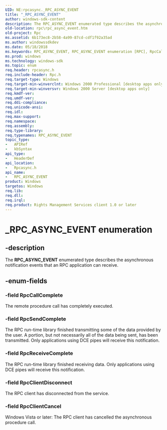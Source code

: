```yaml
---
UID: NE:rpcasync._RPC_ASYNC_EVENT
title: "_RPC_ASYNC_EVENT"
author: windows-sdk-content
description: The RPC_ASYNC_EVENT enumerated type describes the asynchronous notification events that an RPC application can receive.
old-location: rpc\rpc_async_event.htm
old-project: Rpc
ms.assetid: 6b173ec8-2b58-4a99-87cd-cdf1f92a35ad
ms.author: windowssdkdev
ms.date: 05/18/2018
ms.keywords: RPC_ASYNC_EVENT, RPC_ASYNC_EVENT enumeration [RPC], RpcCallComplete, RpcClientCancel, RpcClientDisconnect, RpcReceiveComplete, RpcSendComplete, _RPC_ASYNC_EVENT, _rpc_rpc_async_event, rpc.rpc_async_event, rpcasync/RPC_ASYNC_EVENT, rpcasync/RpcCallComplete, rpcasync/RpcClientCancel, rpcasync/RpcClientDisconnect, rpcasync/RpcReceiveComplete, rpcasync/RpcSendComplete
ms.prod: windows
ms.technology: windows-sdk
ms.topic: enum
req.header: rpcasync.h
req.include-header: Rpc.h
req.target-type: Windows
req.target-min-winverclnt: Windows 2000 Professional [desktop apps only]
req.target-min-winversvr: Windows 2000 Server [desktop apps only]
req.kmdf-ver: 
req.umdf-ver: 
req.ddi-compliance: 
req.unicode-ansi: 
req.idl: 
req.max-support: 
req.namespace: 
req.assembly: 
req.type-library: 
req.typenames: RPC_ASYNC_EVENT
topic_type:
-	APIRef
-	kbSyntax
api_type:
-	HeaderDef
api_location:
-	Rpcasync.h
api_name:
-	RPC_ASYNC_EVENT
product: Windows
targetos: Windows
req.lib: 
req.dll: 
req.irql: 
req.product: Rights Management Services client 1.0 or later
---
```


# _RPC_ASYNC_EVENT enumeration


## -description


The 
<b>RPC_ASYNC_EVENT</b> enumerated type describes the asynchronous notification events that an RPC application can receive.


## -enum-fields




### -field RpcCallComplete

The remote procedure call has completely executed.


### -field RpcSendComplete

The RPC run-time library finished transmitting some of the data provided by the user. A portion, but not necessarily all of the data being sent, has been transmitted. Only applications using DCE pipes will receive this notification.


### -field RpcReceiveComplete

The RPC run-time library finished receiving data. Only applications using DCE pipes will receive this notification.


### -field RpcClientDisconnect

The RPC client has disconnected from the service.


### -field RpcClientCancel

Windows Vista or later: The RPC client has cancelled the asynchronous procedure call.

